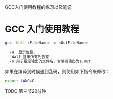 GCC入门使用教程的练习以及笔记
# GCC 入门使用教程

```bash
gcc -Wall <FileName> -o <OutFileName>
 
  -W  显示告警，
  -Wall 显示所有到告警
  -o 用于指定输出的文件名，省略则输出为a.out
```

如果在编译到时候遇到乱码，则使用如下指令来修改：
```bash
export LANG=C
```

TODO 第三节20分钟
